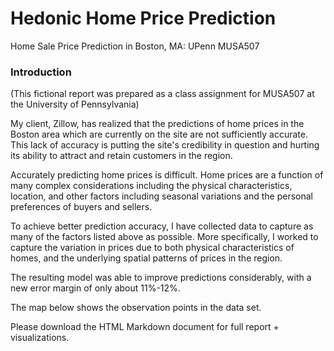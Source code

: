 # Hedonic Home Price Prediction
Home Sale Price Prediction in Boston, MA: UPenn MUSA507

### Introduction

(This fictional report was prepared as a class assignment for MUSA507 at the University of Pennsylvania)

My client, Zillow, has realized that the predictions of home prices in the Boston area which are currently on the site are not sufficiently accurate. This lack of accuracy is putting the site's credibility in question and hurting its ability to attract and retain customers in the region.

Accurately predicting home prices is difficult. Home prices are a function of many complex considerations including the physical characteristics, location, and other factors including seasonal variations and the personal preferences of buyers and sellers.

To achieve better prediction accuracy, I have collected data to capture as many of the factors listed above as possible. More specifically, I worked to capture the variation in prices due to both physical characteristics of homes, and the underlying spatial patterns of prices in the region.

The resulting model was able to improve predictions considerably, with a new error margin of only about 11%-12%.

The map below shows the observation points in the data set.

Please download the HTML Markdown document for full report + visualizations. 
